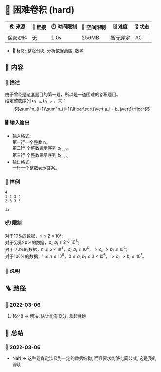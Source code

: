 # 📛 困难卷积 (hard)
| 🌏 来源  | 🔗 链接 | ⏱️ 时间限制 | 💾 空间限制 | 🗄️ 难度 | 🎖️ 状态 |
|--------|--------|-------------|-------------|--------|----------|
| 保密资料 | 无      | 1.0s        | 256MB       | 暂无评定 | AC       |
* 🔖 标签: 整除分块, 分析数据范围, 数学

## 📘 内容
### 🧾 描述
由于曾经是这套题目的第一题，所以是一道困难的卷积题目。  
给定整数序列 $a_{1...n}, b_{1...n}$ ，求：
$$\sum^n_{i=1}\sum^n_{j=1}\lfloor\sqrt{\vert a_i - b_j\vert}\rfloor$$

### 🖥️ 输入输出
* 输入格式:  
第一行一个整数 n。  
第二行 个整数表示序列 $a_{1...n}$。  
第三行 个整数表示序列 $b_{1...n}$。  
* 输出格式:  
一行一个整数表示答案。
### 🏴 样例
```input1
4
1 2 3 4
2 3 3 3
```
```output1
12
```
### 📦 限制
对于10%的数据，$n≤2×10^3$;  
对于另外20%的数据，$a_i,b_i≤ 2×10^3$;  
对于 70%的数据，$n≤5× 10^4，a_i,b_i≤ 10^5， >a_i,>b_i≤ 10^6$;  
对于100%的数据，$1≤n ≤ 10^6，0 ≤a_i,b_i≤3 ×10^6，>a_i,>b_i≤10^7$。

### 📝 说明

## 🪜 路径
### 📆 2022-03-06
1. 16:48 -> 解决, 估计能有10分, 拿起就跑

## 📰 总结
### 📆 2022-03-06
* NaN -> 这种题肯定涉及到一定的数据结构, 而且要求能够化简公式, 这是我的弱项

